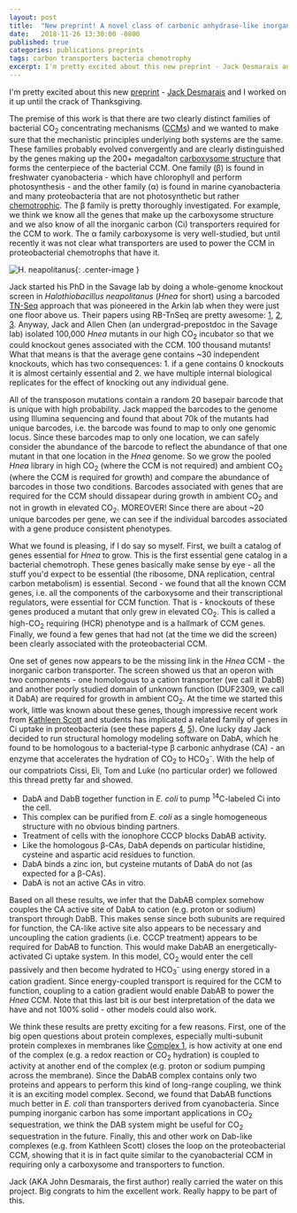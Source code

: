 ```yaml
---
layout: post
title:  "New preprint! A novel class of carbonic anhydrase-like inorganic carbon transporters"
date:   2018-11-26 13:30:00 -0800
published: true
categories: publications preprints
tags: carbon transporters bacteria chemotrophy
excerpt: I'm pretty excited about this new preprint - Jack Desmarais and I worked on it up until the crack of Thanksgiving. 
---
```


I'm pretty excited about this new [preprint](https://www.biorxiv.org/content/early/2018/11/22/476713?rss=1) - [Jack Desmarais](https://twitter.com/Jjdesmarais2?lang=en) and I worked on it up until the crack of Thanksgiving. 

The premise of this work is that there are two clearly distinct families of bacterial CO<sub>2</sub> concentrating mechanisms ([CCMs](https://en.wikipedia.org/wiki/Carbon_fixation#CO2_concentrating_mechanisms)) and we wanted to make sure that the mechanistic principles underlying both systems are the same. These families probably evolved convergently and are clearly distinguished by the genes making up the 200+ megadalton [carboxysome structure](https://en.wikipedia.org/wiki/Carboxysome) that forms the centerpiece of the bacterial CCM. One family (&beta;) is found in freshwater cyanobacteria - which have chlorophyll and perform photosynthesis - and the other family (&alpha;) is found in marine cyanobacteria and many proteobacteria that are not photosynthetic but rather [chemotrophic](https://en.wikipedia.org/wiki/Chemotroph). The &beta; family is pretty thoroughly investigated. For example, we think we know all the genes that make up the carboxysome structure and we also know of all the inorganic carbon (Ci) transporters required for the CCM to work. The &alpha; family carboxysome is very well-studied, but until recently it was not clear what transporters are used to power the CCM in proteobacterial chemotrophs that have it. 

![H. neapolitanus](https://genome.jgi.doe.gov/portal/halne/halne.jpg){: .center-image }

Jack started his PhD in the Savage lab by doing a whole-genome knockout screen in *Halothiobacillus neapolitanus* (*Hnea* for short) using a barcoded [TN-Seq](https://en.wikipedia.org/wiki/Transposon_sequencing) approach that was pioneered in the Arkin lab when they were just one floor above us. Their papers using RB-TnSeq are pretty awesome: [1](https://mbio.asm.org/content/6/3/e00306-15.short?rss=1), [2](https://journals.plos.org/plosgenetics/article?id=10.1371/journal.pgen.1007147), [3](https://www.nature.com/articles/s41586-018-0124-0). Anyway, Jack and Allen Chen (an undergrad-prepostdoc in the Savage lab) isolated 100,000 *Hnea* mutants in our high CO<sub>2</sub> incubator so that we could knockout genes associated with the CCM. 100 thousand mutants! What that means is that the average gene contains ~30 independent knockouts, which has two consequences: 1. if a gene contains 0 knockouts it is almost certainly essential and 2. we have multiple internal biological replicates for the effect of knocking out any individual gene.

All of the transposon mutations contain a random 20 basepair barcode that is unique with high probability. Jack mapped the barcodes to the genome using Illumina sequencing and found that about 70k of the mutants had unique barcodes, i.e. the barcode was found to map to only one genomic locus. Since these barcodes map to only one location, we can safely consider the abundance of the barcode to reflect the abundance of that one mutant in that one location in the *Hnea* genome. So we grow the pooled *Hnea* library in high CO<sub>2</sub> (where the CCM is not required) and ambient CO<sub>2</sub> (where the CCM is required for growth) and compare the abundance of barcodes in those two conditions. Barcodes associated with genes that are required for the CCM should dissapear during growth in ambient CO<sub>2</sub> and not in growth in elevated CO<sub>2</sub>. MOREOVER! Since there are about ~20 unique barcodes per gene, we can see if the individual barcodes associated with a gene produce consistent phenotypes. 

What we found is pleasing, if I do say so myself. First, we built a catalog of genes essential for *Hnea* to grow. This is the first essential gene catalog in a bacterial chemotroph. These genes basically  make sense by eye - all the stuff you'd expect to be essential (the ribosome, DNA replication, central carbon metabolism) is essential. Second - we found that all the known CCM genes, i.e. all the components of the carboxysome and their transcriptional regulators, were essential for CCM function. That is - knockouts of these genes produced a mutant that only grew in elevated CO<sub>2</sub>. This is called a high-CO<sub>2</sub> requiring (HCR) phenotype and is a hallmark of CCM genes. Finally, we found a few genes that had not (at the time we did the screen) been clearly associated with the proteobacterial CCM.

One set of genes now appears to be the missing link in the *Hnea* CCM - the inorganic carbon transporter. The screen showed us that an operon with two components - one homologous to a cation transporter (we call it DabB) and another poorly studied domain of unknown function (DUF2309, we call it DabA) are required for growth in ambient CO<sub>2</sub>. At the time we started this work, little was known about these genes, though impressive recent work from [Kathleen Scott](http://biology.usf.edu/ib/faculty/kscott/) and students has implicated a related family of genes in Ci uptake in proteobacteria (see these papers [4](https://jb.asm.org/content/199/7/e00871-16), [5](https://aem.asm.org/content/early/2018/11/12/AEM.02096-18)). One lucky day Jack decided to run structural homology modeling software on DabA, which he found to be homologous to a bacterial-type &beta; carbonic anhydrase (CA) - an enzyme that accelerates the hydration of CO<sub>2</sub> to HCO<sub>3</sub><sup>-</sup>. With the help of our compatriots Cissi, Eli, Tom and Luke (no particular order) we followed this thread pretty far and showed. 

* DabA and DabB together function in *E. coli* to pump <sup>14</sup>C-labeled Ci into the cell. 
* This complex can be purified from *E. coli* as a single homogeneous structure with no obvious binding partners.
* Treatment of cells with the ionophore CCCP blocks DabAB activity.
* Like the homologous &beta;-CAs, DabA depends on particular histidine, cysteine and aspartic acid residues to function.
* DabA binds a zinc ion, but cysteine mutants of DabA do not (as expected for a &beta;-CAs).
* DabA is not an active CAs in vitro. 

Based on all these results, we infer that the DabAB complex somehow couples the CA active site of DabA to cation (e.g. proton or sodium) transport through DabB. This makes sense since both subunits are required for function, the CA-like active site also appears to be necessary and uncoupling the cation gradients (i.e. CCCP treatment) appears to be required for DabAB to function. This would make DabAB an energetically-activated Ci uptake system. In this model, CO<sub>2</sub> would enter the cell passively and then become hydrated to HCO<sub>3</sub><sup>-</sup> using energy stored in a cation gradient. Since energy-coupled transport is required for the CCM to function, coupling to a cation gradient would enable DabAB to power the *Hnea* CCM. Note that this last bit is our best interpretation of the data we have and not 100% solid - other models could also work. 

We think these results are pretty exciting for a few reasons. First, one of the big open questions about protein complexes, especially multi-subunit protein complexes in membranes like [Complex 1](https://en.wikipedia.org/wiki/Electron_transport_chain#Complex_I), is how activity at one end of the complex (e.g. a redox reaction or CO<sub>2</sub> hydration) is coupled to activity at another end of the complex (e.g. proton or sodium pumping across the membrane). Since the DabAB complex contains only two proteins and appears to perform this kind of long-range coupling, we think it is an exciting model complex. Second, we found that DabAB functions much better in *E. coli* than transporters derived from cyanobacteria. Since pumping inorganic carbon has some important applications in CO<sub>2</sub> sequestration, we think the DAB system might be useful for CO<sub>2</sub> sequestration in the future. Finally, this and other work on Dab-like complexes (e.g. from Kathleen Scott) closes the loop on the proteobacterial CCM, showing that it is in fact quite similar to the cyanobacterial CCM in requiring only a carboxysome and transporters to function. 

Jack (AKA John Desmarais, the first author) really carried the water on this project. Big congrats to him the excellent work. Really happy to be part of this.